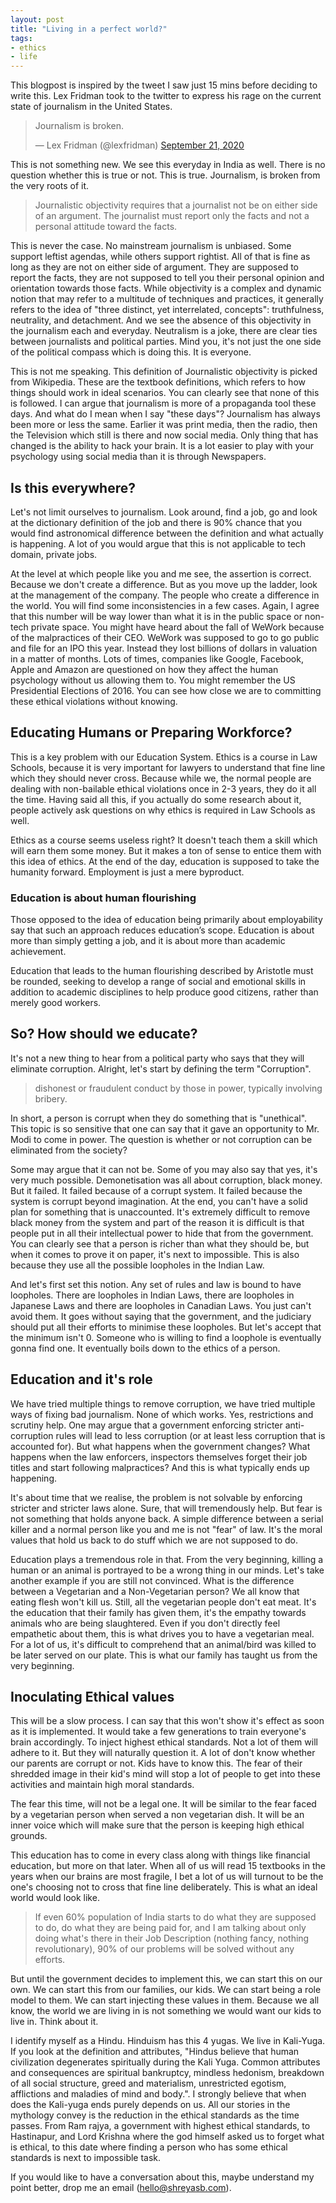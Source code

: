 ```yaml
---
layout: post
title: "Living in a perfect world?"
tags:
- ethics
- life
---
```


This blogpost is inspired by the tweet I saw just 15 mins before deciding to write this. Lex Fridman took to the twitter to express his rage on the current state of journalism in the United States.

<blockquote class="twitter-tweet tw-align-center"><p lang="en" dir="ltr">Journalism is broken.</p>&mdash; Lex Fridman (@lexfridman) <a href="https://twitter.com/lexfridman/status/1308144408760651778?ref_src=twsrc%5Etfw">September 21, 2020</a></blockquote> <script async src="https://platform.twitter.com/widgets.js" charset="utf-8"></script>

This is not something new. We see this everyday in India as well. There is no question whether this is true or not. This is true. Journalism, is broken from the very roots of it.

> Journalistic objectivity requires that a journalist not be on either side of an argument. The journalist must report only the facts and not a personal attitude toward the facts.

This is never the case. No mainstream journalism is unbiased. Some support leftist agendas, while others support rightist. All of that is fine as long as they are not on either side of argument. They are supposed to report the facts, they are not supposed to tell you their personal opinion and orientation towards those facts. While objectivity is a complex and dynamic notion that may refer to a multitude of techniques and practices, it generally refers to the idea of "three distinct, yet interrelated, concepts": truthfulness, neutrality, and detachment. And we see the absence of this objectivity in the journalism each and everyday. Neutralism is a joke, there are clear ties between journalists and political parties. Mind you, it's not just the one side of the political compass which is doing this. It is everyone.

This is not me speaking. This definition of Journalistic objectivity is picked from Wikipedia. These are the textbook definitions, which refers to how things should work in ideal scenarios. You can clearly see that none of this is followed. I can argue that journalism is more of a propaganda tool these days. And what do I mean when I say "these days"? Journalism has always been more or less the same. Earlier it was print media, then the radio, then the Television which still is there and now social media. Only thing that has changed is the ability to hack your brain. It is a lot easier to play with your psychology using social media than it is through Newspapers.

## Is this everywhere?

Let's not limit ourselves to journalism. Look around, find a job, go and look at the dictionary definition of the job and there is 90% chance that you would find astronomical difference between the definition and what actually is happening. A lot of you would argue that this is not applicable to tech domain, private jobs.

At the level at which people like you and me see, the assertion is correct. Because we don't create a difference. But as you move up the ladder, look at the management of the company. The people who create a difference in the world. You will find some inconsistencies in a few cases. Again, I agree that this number will be way lower than what it is in the public space or non-tech private space. You might have heard about the fall of WeWork because of the malpractices of their CEO. WeWork was supposed to go to go public and file for an IPO this year. Instead they lost billions of dollars in valuation in a matter of months. Lots of times, companies like Google, Facebook, Apple and Amazon are questioned on how they affect the human psychology without us allowing them to. You might remember the US Presidential Elections of 2016. You can see how close we are to committing these ethical violations without knowing.

## Educating Humans or Preparing Workforce?

This is a key problem with our Education System. Ethics is a course in Law Schools, because it is very important for lawyers to understand that fine line which they should never cross. Because while we, the normal people are dealing with non-bailable ethical violations once in 2-3 years, they do it all the time. Having said all this, if you actually do some research about it, people actively ask questions on why ethics is required in Law Schools as well.

Ethics as a course seems useless right? It doesn't teach them a skill which will earn them some money. But it makes a ton of sense to entice them with this idea of ethics. At the end of the day, education is supposed to take the humanity forward. Employment is just a mere byproduct.

### Education is about human flourishing

Those opposed to the idea of education being primarily about employability say that such an approach reduces education’s scope. Education is about more than simply getting a job, and it is about more than academic achievement.

Education that leads to the human flourishing described by Aristotle must be rounded, seeking to develop a range of social and emotional skills in addition to academic disciplines to help produce good citizens, rather than merely good workers.

## So? How should we educate?

It's not a new thing to hear from a political party who says that they will eliminate corruption. Alright, let's start by defining the term "Corruption".

> dishonest or fraudulent conduct by those in power, typically involving bribery.

In short, a person is corrupt when they do something that is "unethical". This topic is so sensitive that one can say that it gave an opportunity to Mr. Modi to come in power. The question is whether or not corruption can be eliminated from the society?

Some may argue that it can not be. Some of you may also say that yes, it's very much possible. Demonetisation was all about corruption, black money. But it failed. It failed because of a corrupt system. It failed because the system is corrupt beyond imagination. At the end, you can't have a solid plan for something that is unaccounted. It's extremely difficult to remove black money from the system and part of the reason it is difficult is that people put in all their intellectual power to hide that from the government. You can clearly see that a person is richer than what they should be, but when it comes to prove it on paper, it's next to impossible. This is also because they use all the possible loopholes in the Indian Law.

And let's first set this notion. Any set of rules and law is bound to have loopholes. There are loopholes in Indian Laws, there are loopholes in Japanese Laws and there are loopholes in Canadian Laws. You just can't avoid them. It goes without saying that the government, and the judiciary should put all their efforts to minimise these loopholes. But let's accept that the minimum isn't 0. Someone who is willing to find a loophole is eventually gonna find one. It eventually boils down to the ethics of a person.

## Education and it's role

We have tried multiple things to remove corruption, we have tried multiple ways of fixing bad journalism. None of which works. Yes, restrictions and scrutiny help. One may argue that a government enforcing stricter anti-corruption rules will lead to less corruption (or at least less corruption that is accounted for). But what happens when the government changes? What happens when the law enforcers, inspectors themselves forget their job titles and start following malpractices? And this is what typically ends up happening.

It's about time that we realise, the problem is not solvable by enforcing stricter and stricter laws alone. Sure, that will tremendously help. But fear is not something that holds anyone back. A simple difference between a serial killer and a normal person like you and me is not "fear" of law. It's the moral values that hold us back to do stuff which we are not supposed to do.

Education plays a tremendous role in that. From the very beginning, killing a human or an animal is portrayed to be a wrong thing in our minds. Let's take another example if you are still not convinced. What is the difference between a Vegetarian and a Non-Vegetarian person? We all know that eating flesh won't kill us. Still, all the vegetarian people don't eat meat. It's the education that their family has given them, it's the empathy towards animals who are being slaughtered. Even if you don't directly feel empathetic about them, this is what drives you to have a vegetarian meal. For a lot of us, it's difficult to comprehend that an animal/bird was killed to be later served on our plate. This is what our family has taught us from the very beginning.  

## Inoculating Ethical values

This will be a slow process. I can say that this won't show it's effect as soon as it is implemented. It would take a few generations to train everyone's brain accordingly. To inject highest ethical standards. Not a lot of them will adhere to it. But they will naturally question it. A lot of don't know whether our parents are corrupt or not. Kids have to know this. The fear of their shredded image in their kid's mind will stop a lot of people to get into these activities and maintain high moral standards.

The fear this time, will not be a legal one. It will be similar to the fear faced by a vegetarian person when served a non vegetarian dish. It will be an inner voice which will make sure that the person is keeping high ethical grounds.

This education has to come in every class along with things like financial education, but more on that later. When all of us will read 15 textbooks in the years when our brains are most fragile, I bet a lot of us will turnout to be the one's choosing not to cross that fine line deliberately. This is what an ideal world would look like.

> If even 60% population of India starts to do what they are supposed to do, do what they are being paid for, and I am talking about only doing what's there in their Job Description (nothing fancy, nothing revolutionary), 90% of our problems will be solved without any efforts.

But until the government decides to implement this, we can start this on our own. We can start this from our families, our kids. We can start being a role model to them. We can start injecting these values in them. Because we all know, the world we are living in is not something we would want our kids to live in. Think about it.

I identify myself as a Hindu. Hinduism has this 4 yugas. We live in Kali-Yuga. If you look at the definition and attributes, "Hindus believe that human civilization degenerates spiritually during the Kali Yuga. Common attributes and consequences are spiritual bankruptcy, mindless hedonism, breakdown of all social structure, greed and materialism, unrestricted egotism, afflictions and maladies of mind and body.". I strongly believe that when does the Kali-yuga ends purely depends on us. All our stories in the mythology convey is the reduction in the ethical standards as the time passes. From Ram rajya, a government with highest ethical standards, to Hastinapur, and Lord Krishna where the god himself asked us to forget what is ethical, to this date where finding a person who has some ethical standards is next to impossible task.

If you would like to have a conversation about this, maybe understand my point better, drop me an email ([hello@shreyasb.com](mailto:hello@shreyasb.com)).
